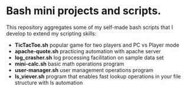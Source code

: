 # Bash mini projects and scripts.  

This repository aggregates some of my self-made bash scripts that I develop to extend my scripting skills:

- **TicTacToe.sh**  popular game for two players and PC vs Player mode
- **apache-quote.sh** practicing automation with apache server
- **log_crasher.sh** log processing facilitation on sample data set 
- **mini-calc.sh** basic math operations program 
- **user-manager.sh** user management operations program 
- **ls_viever.sh** program that enables fast lookup operations in your file structure with ls automation  
